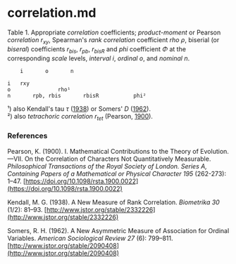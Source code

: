 # correlation.md

Table 1. Appropriate *correlation* coefficients; *product-moment* or Pearson *correlation* $r_{xy}$, Spearman's *rank correlation* coefficient *rho* $\rho$, biserial (or *biseral*) coefficients $r_{bis}$, $r_{pb}$, $r_{bisR}$ and *phi* coefficient $\Phi$ at the corresponding *scale* levels, *interval i*, *ordinal o*, and *nominal n*.
~~~    
	i 		o 		n 

i 	rxy	             
o       		rho¹      	
n     	rpb, rbis    	rbisR	    	phi²
~~~
¹) also Kendall's tau $\tau$ ([1938](http://www.jstor.org/stable/2332226)) or Somers' $D$ ([1962](http://www.jstor.org/stable/2090408)).  
²) also *tetrachoric correlation* $r_{tet}$ (Pearson, [1900](https://royalsocietypublishing.org/doi/abs/10.1098/rsta.1900.0022)).  

### References

Pearson, K. (1900). I. Mathematical Contributions to the Theory of Evolution. —VII. On the Correlation of Characters Not Quantitatively Measurable. *Philosophical Transactions of the Royal Society of London. Series A, Containing Papers of a Mathematical or Physical Character 195* (262-273): 1–47. [https://doi.org/10.1098/rsta.1900.0022](https://doi.org/10.1098/rsta.1900.0022)

Kendall, M. G. (1938). A New Measure of Rank Correlation. *Biometrika 30* (1/2): 81–93. [http://www.jstor.org/stable/2332226](http://www.jstor.org/stable/2332226)

Somers, R. H. (1962). A New Asymmetric Measure of Association for Ordinal Variables. *American Sociological Review 27* (6): 799–811. [http://www.jstor.org/stable/2090408](http://www.jstor.org/stable/2090408)
